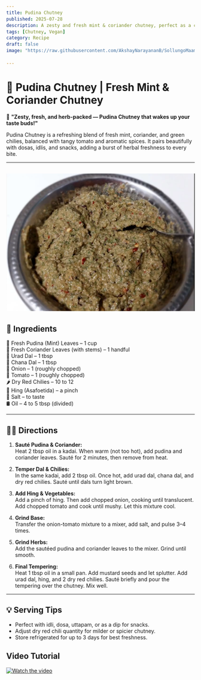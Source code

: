 ```yaml
---
title: Pudina Chutney  
published: 2025-07-28  
description: A zesty and fresh mint & coriander chutney, perfect as a cooling side with dosas, idlis, and snacks.  
tags: [Chutney, Vegan]  
category: Recipe  
draft: false  
image: "https://raw.githubusercontent.com/AkshayNarayananB/SollungoMaami/master/images/pudinachutney.png" 
  
---
```


# 🌿 Pudina Chutney | Fresh Mint & Coriander Chutney

🍃 **"Zesty, fresh, and herb-packed — Pudina Chutney that wakes up your taste buds!"**

Pudina Chutney is a refreshing blend of fresh mint, coriander, and green chilies, balanced with tangy tomato and aromatic spices. It pairs beautifully with dosas, idlis, and snacks, adding a burst of herbal freshness to every bite.

---
![pudina chutney](https://raw.githubusercontent.com/AkshayNarayananB/SollungoMaami/master/images/pudina%20chutney.png)
---
## 📝 Ingredients

🌿 Fresh Pudina (Mint) Leaves – 1 cup  
🌿 Fresh Coriander Leaves (with stems) – 1 handful  
🥄 Urad Dal – 1 tbsp  
🥄 Chana Dal – 1 tbsp  
🧅 Onion – 1 (roughly chopped)  
🍅 Tomato – 1 (roughly chopped)  
🌶️ Dry Red Chilies – 10 to 12  
🔸 Hing (Asafoetida) – a pinch  
🧂 Salt – to taste  
🛢️ Oil – 4 to 5 tbsp (divided)  

---

## 👩‍🍳 Directions

1. **Sauté Pudina & Coriander:**  
   Heat 2 tbsp oil in a kadai. When warm (not too hot), add pudina and coriander leaves. Sauté for 2 minutes, then remove from heat.

2. **Temper Dal & Chilies:**  
   In the same kadai, add 2 tbsp oil. Once hot, add urad dal, chana dal, and dry red chilies. Sauté until dals turn light brown.

3. **Add Hing & Vegetables:**  
   Add a pinch of hing. Then add chopped onion, cooking until translucent. Add chopped tomato and cook until mushy. Let this mixture cool.

4. **Grind Base:**  
   Transfer the onion-tomato mixture to a mixer, add salt, and pulse 3–4 times.

5. **Grind Herbs:**  
   Add the sautéed pudina and coriander leaves to the mixer. Grind until smooth.

6. **Final Tempering:**  
   Heat 1 tbsp oil in a small pan. Add mustard seeds and let splutter. Add urad dal, hing, and 2 dry red chilies. Sauté briefly and pour the tempering over the chutney. Mix well.

---

## 💡 Serving Tips

- Perfect with idli, dosa, uttapam, or as a dip for snacks.  
- Adjust dry red chili quantity for milder or spicier chutney.  
- Store refrigerated for up to 3 days for best freshness.


## Video Tutorial

[![Watch the video](https://img.youtube.com/vi/VIDEO_ID/0.jpg)](https://youtu.be/yk8AOZ_F6c8?si=TpoTJfRSVEvSKyt2)
